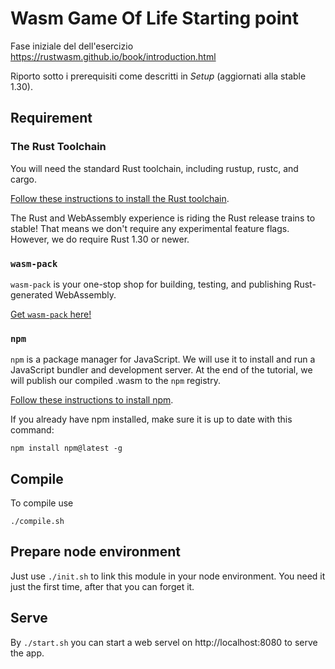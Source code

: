 <meta charset="utf-8"/>


# Wasm Game Of  Life Starting point

Fase iniziale del dell'esercizio
https://rustwasm.github.io/book/introduction.html

Riporto sotto i prerequisiti come descritti in _Setup_ (aggiornati alla
stable 1.30).

## Requirement

### The Rust Toolchain

You will need the standard Rust toolchain, including rustup, rustc, and cargo.

[Follow these instructions to install the Rust toolchain](https://www.rust-lang.org/en-US/install.html).

The Rust and WebAssembly experience is riding the Rust release trains to
stable! That means we don't require any experimental feature flags.
However, we do require Rust 1.30 or newer.

### `wasm-pack`
`wasm-pack` is your one-stop shop for building, testing, and publishing
Rust-generated WebAssembly.

[Get `wasm-pack` here!](https://rustwasm.github.io/wasm-pack/installer/)


### `npm`
`npm` is a package manager for JavaScript. We will use it to install and
run a JavaScript bundler and development server. At the end of the
tutorial, we will publish our compiled .wasm to the `npm` registry.

[Follow these instructions to install npm](https://www.npmjs.com/get-npm).

If you already have npm installed, make sure it is up to date with this command:

```
npm install npm@latest -g
```

## Compile

To compile use
```
./compile.sh
```

## Prepare node environment

Just use `./init.sh` to link this module in your node environment. You need
it just the first time, after that you can forget it.


## Serve

By `./start.sh` you can start a web servel on http://localhost:8080 to
serve the app.

